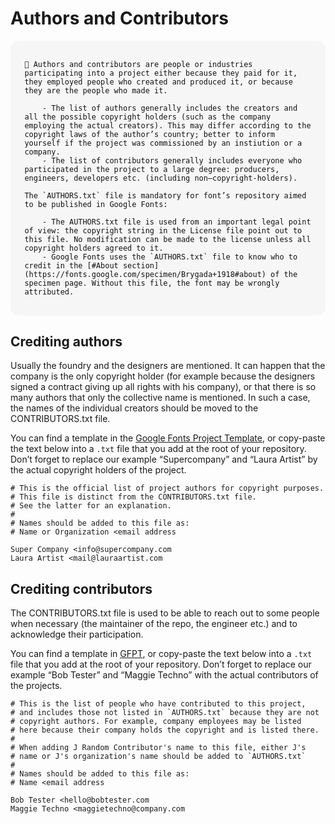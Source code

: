 # Authors and Contributors

<div style="background-color:#F6F6F6; color:#121212; padding:1.2em 1.6em; border-radius: 1em; font-size:1em">

    🦤 Authors and contributors are people or industries participating into a project either because they paid for it, they employed people who created and produced it, or because they are the people who made it.

        - The list of authors generally includes the creators and all the possible copyright holders (such as the company employing the actual creators). This may differ according to the copyright laws of the author’s country; better to inform yourself if the project was commissioned by an instiution or a company.
        - The list of contributors generally includes everyone who participated in the project to a large degree: producers, engineers, developers etc. (including non–copyright-holders).

    The `AUTHORS.txt` file is mandatory for font’s repository aimed to be published in Google Fonts:

        - The AUTHORS.txt file is used from an important legal point of view: the copyright string in the License file point out to this file. No modification can be made to the license unless all copyright holders agreed to it.
        - Google Fonts uses the `AUTHORS.txt` file to know who to credit in the [#About section](https://fonts.google.com/specimen/Brygada+1918#about) of the specimen page. Without this file, the font may be wrongly attributed.

</div>

## Crediting authors

Usually the foundry and the designers are mentioned. It can happen that the company is the only copyright holder (for example because the designers signed a contract giving up all rights with his company), or that there is so many authors that only the collective name is mentioned. In such a case, the names of the individual creators should be moved to the CONTRIBUTORS.txt file.

You can find a template in the [Google Fonts Project Template](https://github.com/googlefonts/googlefonts-project-template), or copy-paste the text below into a `.txt` file that you add at the root of your repository. Don’t forget to replace our example “Supercompany” and “Laura Artist” by the actual copyright holders of the project.

``` code
# This is the official list of project authors for copyright purposes.
# This file is distinct from the CONTRIBUTORS.txt file.
# See the latter for an explanation.
#
# Names should be added to this file as:
# Name or Organization <email address

Super Company <info@supercompany.com
Laura Artist <mail@lauraartist.com
```

## Crediting contributors

The CONTRIBUTORS.txt file is used to be able to reach out to some people when necessary (the maintainer of the repo, the engineer etc.) and to acknowledge their participation.

You can find a template in [GFPT](https://github.com/googlefonts/googlefonts-project-template/blob/main/CONTRIBUTORS.txt), or copy-paste the text below into a `.txt` file that you add at the root of your repository. Don’t forget to replace our example “Bob Tester” and “Maggie Techno” with the actual contributors of the projects.

``` code
# This is the list of people who have contributed to this project,
# and includes those not listed in `AUTHORS.txt` because they are not
# copyright authors. For example, company employees may be listed
# here because their company holds the copyright and is listed there.
#
# When adding J Random Contributor's name to this file, either J's
# name or J's organization's name should be added to `AUTHORS.txt`
#
# Names should be added to this file as:
# Name <email address

Bob Tester <hello@bobtester.com
Maggie Techno <maggietechno@company.com
```

